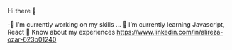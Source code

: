  Hi there 👋

-🔭 I’m currently working on my skills ...
🌱 I’m currently learning Javascript, React
📄 Know about my experiences  https://www.linkedin.com/in/alireza-ozar-623b01240


